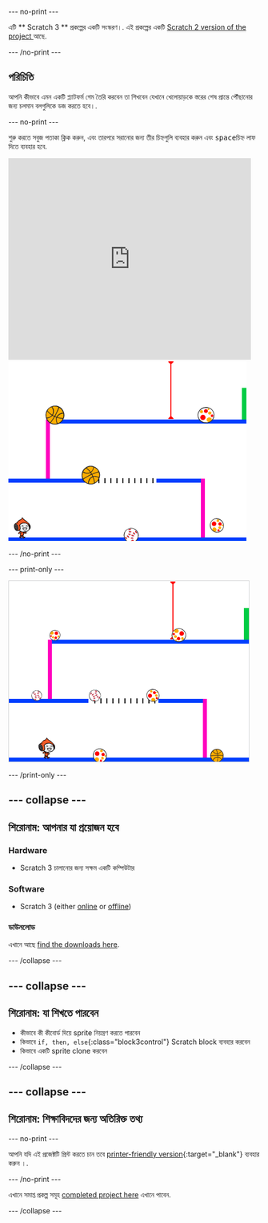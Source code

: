 \--- no-print \---

এটি ** Scratch 3 ** প্রকল্পের একটি সংস্করণ।. এই প্রকল্পের একটি [Scratch 2 version of the project ](https://projects.raspberrypi.org/en/projects/dodgeball-scratch2) আছে.

\--- /no-print \---

## পরিচিতি

আপনি কীভাবে এমন একটি প্ল্যাটফর্ম গেম তৈরি করবেন তা শিখবেন যেখানে খেলোয়াড়কে স্তরের শেষ প্রান্তে পৌঁছানোর জন্য চলমান বলগুলিকে ডজ করতে হবে।.

\--- no-print \---

শুরু করতে সবুজ পতাকা ক্লিক করুন, এবং তারপরে সরানোর জন্য তীর চিহ্নগুলি ব্যবহার করুন এবং <kbd>space</kbd>চিহ্ন লাফ দিতে ব্যবহার হবে.

<div class="scratch-preview">
  <iframe allowtransparency="true" width="485" height="402" src="https://scratch.mit.edu/projects/embed/251809924/?autostart=false" frameborder="0" scrolling="no"></iframe>
  <img src="images/dodge-final.png">
</div>

\--- /no-print \---

\--- print-only \---

![dodgeball game being played](images/dodgeball-showcase.png)

\--- /print-only \---

## \--- collapse \---

## শিরোনাম: আপনার যা প্রয়োজন হবে

### Hardware

+ Scratch 3 চালানোর জন্য সক্ষম একটি কম্পিউটার

### Software

+ Scratch 3 (either [online](https://scratch.mit.edu/projects/editor/) or [offline](https://scratch.mit.edu/download/))

### ডাউনলোড

এখানে আছে [find the downloads here](http://rpf.io/p/en/dodgeball-go).

\--- /collapse \---

## \--- collapse \---

## শিরোনাম: যা শিখতে পারবেন

+ কীভাবে কী কীবোর্ড দিয়ে sprite নিয়ন্ত্রণ করতে পারবেন
+ কিভাবে `if, then, else`{:class="block3control"} Scratch block ব্যবহার করবেন
+ কিভাবে একটি sprite clone করবেন

\--- /collapse \---

## \--- collapse \---

## শিরোনাম: শিক্ষাবিদদের জন্য অতিরিক্ত তথ্য

\--- no-print \---

আপনি যদি এই প্রজেক্টটি প্রিন্ট করতে চান তবে [printer-friendly version](https://projects.raspberrypi.org/en/projects/dodgeball/print){:target="_blank"} ব্যবহার করুন ।.

\--- /no-print \---

এখানে সমাপ্ত প্রকল্প সমূহ [completed project here](http://rpf.io/p/en/dodgeball-get) এখানে পাবেন.

\--- /collapse \---